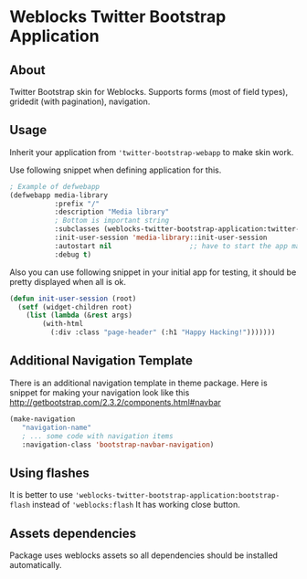# Weblocks Twitter Bootstrap Application

## About

Twitter Bootstrap skin for Weblocks. 
Supports forms (most of field types), gridedit (with pagination), navigation.

## Usage 

Inherit your application from `'twitter-bootstrap-webapp` to make skin work.

Use following snippet when defining application for this.

```lisp
; Example of defwebapp
(defwebapp media-library
           :prefix "/" 
           :description "Media library"
           ; Bottom is important string
           :subclasses (weblocks-twitter-bootstrap-application:twitter-bootstrap-webapp)
           :init-user-session 'media-library::init-user-session
           :autostart nil                   ;; have to start the app manually
           :debug t)
```

Also you can use following snippet in your initial app for testing, it should be pretty displayed when all is ok. 

```lisp
(defun init-user-session (root)
  (setf (widget-children root)
	(list (lambda (&rest args)
		(with-html
		  (:div :class "page-header" (:h1 "Happy Hacking!")))))))
```

## Additional Navigation Template

There is an additional navigation template in theme package.
Here is snippet for making your navigation look like this http://getbootstrap.com/2.3.2/components.html#navbar

```lisp
(make-navigation 
   "navigation-name"
   ; ... some code with navigation items
   :navigation-class 'bootstrap-navbar-navigation)
```

## Using flashes

It is better to use ```'weblocks-twitter-bootstrap-application:bootstrap-flash``` instead of ```'weblocks:flash```
It has working close button.

## Assets dependencies

Package uses weblocks assets so all dependencies should be installed automatically.
